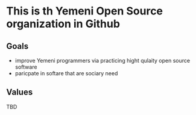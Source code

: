 # This is th Yemeni Open Source organization in Github


## Goals
- improve Yemeni programmers via practicing  hight qulaity open source software
- paricpate in softare that are sociary need

## Values
TBD





<!-- Arabic Readme  -->



<!-- Similare Organizations links  -->
